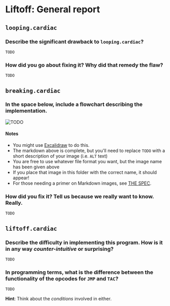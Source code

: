 # Liftoff: General report

## `looping.cardiac`

### Describe the significant drawback to `looping.cardiac`?

`TODO`

### How did you go about fixing it? Why did that remedy the flaw?

`TODO`


## `breaking.cardiac`

### In the space below, include a flowchart describing the implementation.

![`TODO`](breaking.svg)

#### Notes

* You might use [Excalidraw](https://excalidraw.com/) to do this.
* The markdown above is complete, but you'll need to replace `TODO` with a short description of your image (i.e. `ALT` text)
* You are free to use whatever file format you want, but the image name has been given above
* If you place that image in this folder with the correct name, it should appear!
* For those needing a primer on Markdown images, see [THE SPEC](https://www.markdownguide.org/basic-syntax#images).

### How did you fix it? Tell us because we really want to know. Really.

`TODO`

## `liftoff.cardiac`

### Describe the difficulty in implementing this program. How is it in any way _counter-intuitive_ or surprising?

`TODO`

### In programming terms, what is the difference between the functionality of the opcodes for `JMP` and `TAC`?

`TODO`

**Hint**: Think about the _conditions_ involved in either.
